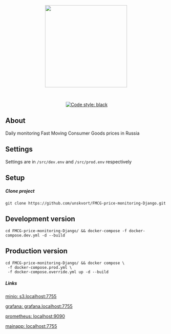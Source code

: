 <p align="center">
  <img src="https://cdn-icons-png.flaticon.com/512/6992/6992724.png" alt"" width=256>
</p>

<p align="center">
  <a href="https://www.python.org/downloads/release/python-3110/"><img src="https://img.shields.io/badge/python-3.11-blue" alt=""></a>
  <a href="https://pypi.org/project/Django/4.1.2/"><img src="https://img.shields.io/badge/django-4.1.2-green" alt=""></a>
  <a href="https://github.com/unskvort/FMCG-price-monitoring-Django"><img src="https://img.shields.io/badge/version-0.1.3-lightgrey" alt=""></a>
</p>

<p align="center">
<a href="https://github.com/unskvort/FMCG-price-monitoring-Django/actions/workflows/acusCI.yml"><img src="https://github.com/unskvort/FMCG-price-monitoring-Django/actions/workflows/acusCI.yml/badge.svg" alt=""></a>
<a href="https://github.com/psf/black"><img alt="Code style: black" src="https://img.shields.io/badge/code%20style-black-000000.svg"></a>
</p>

## About
Daily monitoring Fast Moving Consumer Goods prices in Russia

## Settings
Settings are in `/src/dev.env` and `/src/prod.env` respectively

## Setup

##### Clone project
```
git clone https://github.com/unskvort/FMCG-price-monitoring-Django.git
```
## Development version
```
cd FMCG-price-monitoring-Django/ && docker-compose -f docker-compose.dev.yml -d --build
```
## Production version
```
cd FMCG-price-monitoring-Django/ && docker compose \
 -f docker-compose.prod.yml \
 -f docker-compose.override.yml up -d --build
```

##### Links
[minio: s3.localhost:7755](http://s3.localhost:7755)

[grafana: grafana.localhost:7755](http://grafana.localhost:7755)

[prometheus: localhost:9090](http://localhost:9090)

[mainapp: localhost:7755](http://localhost:7755)